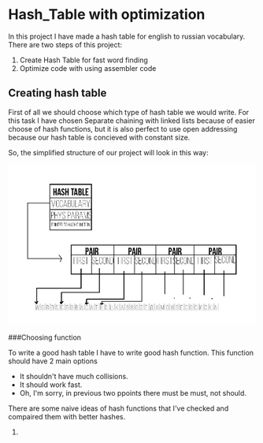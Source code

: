 # Hash_Table with optimization
In this project I have made a hash table for english to russian vocabulary. 
There are two steps of this project: 
1) Create Hash Table for fast word finding
2) Optimize code with using assembler code 

## Creating hash table

First of all we should choose which type of hash table we would write. For this task I have chosen Separate chaining with linked lists because of easier choose of hash functions, but it is also perfect to use open addressing because our hash table is concieved with constant size.

So, the  simplified structure of our project will look in this way:

![текст](https://github.com/Krym4s/Hash_table/blob/main/hash_table/%D1%81%D1%85%D0%B5%D0%BC%D0%B01.jpg "схема")

###Choosing function

To write a good hash table I have to write good hash function. This function should have 2 main options
- It shouldn't have much collisions.
- It should work fast.
- Oh, I'm sorry, in previous two ppoints there must be must, not should.

There are some naive ideas of hash functions that I've checked and compaired them with better hashes.

1. 
